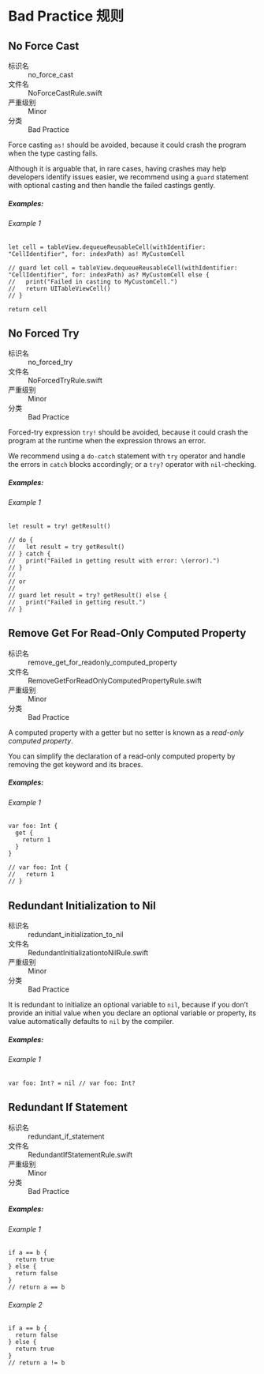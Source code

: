 # Bad Practice 规则

## No Force Cast

<dl>
<dt>标识名</dt>
<dd>no_force_cast</dd>
<dt>文件名</dt>
<dd>NoForceCastRule.swift</dd>
<dt>严重级别</dt>
<dd>Minor</dd>
<dt>分类</dt>
<dd>Bad Practice</dd>
</dl>

Force casting `as!` should be avoided, because it could crash the program
when the type casting fails.

Although it is arguable that, in rare cases, having crashes may help developers
identify issues easier, we recommend using a `guard` statement with optional casting
and then handle the failed castings gently.

##### Examples:

###### Example 1

```
let cell = tableView.dequeueReusableCell(withIdentifier: "CellIdentifier", for: indexPath) as! MyCustomCell

// guard let cell = tableView.dequeueReusableCell(withIdentifier: "CellIdentifier", for: indexPath) as? MyCustomCell else {
//   print("Failed in casting to MyCustomCell.")
//   return UITableViewCell()
// }

return cell
```


## No Forced Try

<dl>
<dt>标识名</dt>
<dd>no_forced_try</dd>
<dt>文件名</dt>
<dd>NoForcedTryRule.swift</dd>
<dt>严重级别</dt>
<dd>Minor</dd>
<dt>分类</dt>
<dd>Bad Practice</dd>
</dl>

Forced-try expression `try!` should be avoided, because it could crash the program
at the runtime when the expression throws an error.

We recommend using a `do-catch` statement with `try` operator and handle the errors
in `catch` blocks accordingly; or a `try?` operator with `nil`-checking.

##### Examples:

###### Example 1

```
let result = try! getResult()

// do {
//   let result = try getResult()
// } catch {
//   print("Failed in getting result with error: \(error).")
// }
//
// or
//
// guard let result = try? getResult() else {
//   print("Failed in getting result.")
// }
```


## Remove Get For Read-Only Computed Property

<dl>
<dt>标识名</dt>
<dd>remove_get_for_readonly_computed_property</dd>
<dt>文件名</dt>
<dd>RemoveGetForReadOnlyComputedPropertyRule.swift</dd>
<dt>严重级别</dt>
<dd>Minor</dd>
<dt>分类</dt>
<dd>Bad Practice</dd>
</dl>

A computed property with a getter but no setter is known as
a *read-only computed property*.

You can simplify the declaration of a read-only computed property
by removing the get keyword and its braces.

##### Examples:

###### Example 1

```
var foo: Int {
  get {
    return 1
  }
}

// var foo: Int {
//   return 1
// }
```


## Redundant Initialization to Nil

<dl>
<dt>标识名</dt>
<dd>redundant_initialization_to_nil</dd>
<dt>文件名</dt>
<dd>RedundantInitializationtoNilRule.swift</dd>
<dt>严重级别</dt>
<dd>Minor</dd>
<dt>分类</dt>
<dd>Bad Practice</dd>
</dl>

It is redundant to initialize an optional variable to `nil`,
because if you don’t provide an initial value when you declare an optional variable or property,
its value automatically defaults to `nil` by the compiler.

##### Examples:

###### Example 1

```
var foo: Int? = nil // var foo: Int?
```


## Redundant If Statement

<dl>
<dt>标识名</dt>
<dd>redundant_if_statement</dd>
<dt>文件名</dt>
<dd>RedundantIfStatementRule.swift</dd>
<dt>严重级别</dt>
<dd>Minor</dd>
<dt>分类</dt>
<dd>Bad Practice</dd>
</dl>

##### Examples:

###### Example 1

```
if a == b {
  return true
} else {
  return false
}
// return a == b
```

###### Example 2

```
if a == b {
  return false
} else {
  return true
}
// return a != b
```
